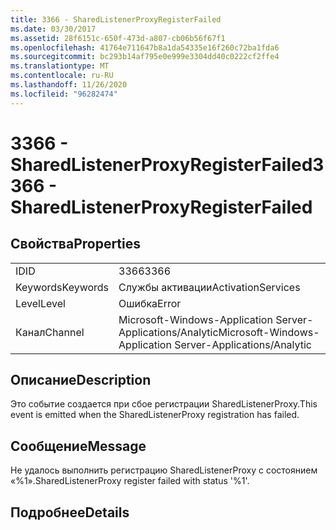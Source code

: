 ```yaml
---
title: 3366 - SharedListenerProxyRegisterFailed
ms.date: 03/30/2017
ms.assetid: 28f6151c-650f-473d-a807-cb06b56f67f1
ms.openlocfilehash: 41764e711647b8a1da54335e16f260c72ba1fda6
ms.sourcegitcommit: bc293b14af795e0e999e3304dd40c0222cf2ffe4
ms.translationtype: MT
ms.contentlocale: ru-RU
ms.lasthandoff: 11/26/2020
ms.locfileid: "96282474"
---
```

# <a name="3366---sharedlistenerproxyregisterfailed"></a><span data-ttu-id="2be1f-102">3366 - SharedListenerProxyRegisterFailed</span><span class="sxs-lookup"><span data-stu-id="2be1f-102">3366 - SharedListenerProxyRegisterFailed</span></span>

## <a name="properties"></a><span data-ttu-id="2be1f-103">Свойства</span><span class="sxs-lookup"><span data-stu-id="2be1f-103">Properties</span></span>  
  
|||  
|-|-|  
|<span data-ttu-id="2be1f-104">ID</span><span class="sxs-lookup"><span data-stu-id="2be1f-104">ID</span></span>|<span data-ttu-id="2be1f-105">3366</span><span class="sxs-lookup"><span data-stu-id="2be1f-105">3366</span></span>|  
|<span data-ttu-id="2be1f-106">Keywords</span><span class="sxs-lookup"><span data-stu-id="2be1f-106">Keywords</span></span>|<span data-ttu-id="2be1f-107">Службы активации</span><span class="sxs-lookup"><span data-stu-id="2be1f-107">ActivationServices</span></span>|  
|<span data-ttu-id="2be1f-108">Level</span><span class="sxs-lookup"><span data-stu-id="2be1f-108">Level</span></span>|<span data-ttu-id="2be1f-109">Ошибка</span><span class="sxs-lookup"><span data-stu-id="2be1f-109">Error</span></span>|  
|<span data-ttu-id="2be1f-110">Канал</span><span class="sxs-lookup"><span data-stu-id="2be1f-110">Channel</span></span>|<span data-ttu-id="2be1f-111">Microsoft-Windows-Application Server-Applications/Analytic</span><span class="sxs-lookup"><span data-stu-id="2be1f-111">Microsoft-Windows-Application Server-Applications/Analytic</span></span>|  
  
## <a name="description"></a><span data-ttu-id="2be1f-112">Описание</span><span class="sxs-lookup"><span data-stu-id="2be1f-112">Description</span></span>  

 <span data-ttu-id="2be1f-113">Это событие создается при сбое регистрации SharedListenerProxy.</span><span class="sxs-lookup"><span data-stu-id="2be1f-113">This event is emitted when the SharedListenerProxy registration has failed.</span></span>  
  
## <a name="message"></a><span data-ttu-id="2be1f-114">Сообщение</span><span class="sxs-lookup"><span data-stu-id="2be1f-114">Message</span></span>  

 <span data-ttu-id="2be1f-115">Не удалось выполнить регистрацию SharedListenerProxy с состоянием «%1».</span><span class="sxs-lookup"><span data-stu-id="2be1f-115">SharedListenerProxy register failed with status '%1'.</span></span>  
  
## <a name="details"></a><span data-ttu-id="2be1f-116">Подробнее</span><span class="sxs-lookup"><span data-stu-id="2be1f-116">Details</span></span>
